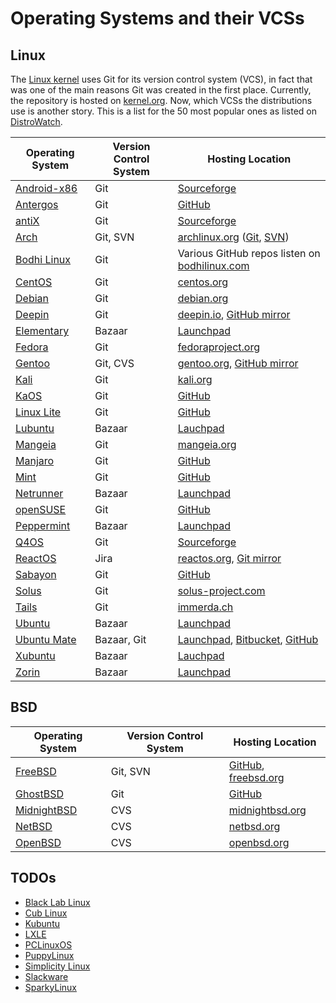 # Operating Systems and their VCSs

## Linux
The [Linux kernel][kernel] uses Git for its version control system (VCS), in fact that was one of the main reasons Git was created in the first place. Currently, the repository is hosted on [kernel.org][kernelgit]. Now, which VCSs the distributions use is another story. This is a list for the 50 most popular ones as listed on [DistroWatch][distrowatch].

| Operating System | Version Control System | Hosting Location |
| ---------------- | ---------------------- | ---------------- |
| [Android-x86][androidx86] | Git | [Sourceforge][androidx86git] |
| [Antergos][antergos] | Git | [GitHub][antergosgithub] |
| [antiX][antix] | Git | [Sourceforge][antixgit] |
| [Arch][arch] | Git, SVN | [archlinux.org][arch] ([Git][archgit], [SVN][archsvn]) |
| [Bodhi Linux][bodhi] | Git | Various GitHub repos listen on [bodhilinux.com][bodhisrc] |
| [CentOS][centos] | Git | [centos.org][centosgit] |
| [Debian][debian] | Git | [debian.org][debiangit] |
| [Deepin][deepin] | Git | [deepin.io][deepingit], [GitHub mirror][deepingithub] |
| [Elementary][elementary] | Bazaar | [Launchpad][elementarybazaar] |
| [Fedora][fedora] | Git | [fedoraproject.org][fedoragit] |
| [Gentoo][gentoo] | Git, CVS | [gentoo.org][gentoogit], [GitHub mirror][gentoogithub] |
| [Kali][kali] | Git | [kali.org][kaligit] |
| [KaOS][kaos] | Git | [GitHub][kaosgithub] |
| [Linux Lite][lite] | Git | [GitHub][litegithub]
| [Lubuntu][lubuntu] | Bazaar | [Lauchpad][lubuntubazaar] |
| [Mangeia][mangeia] | Git | [mangeia.org][mangeiagit] |
| [Manjaro][manjaro] | Git | [GitHub][manjarogit] |
| [Mint][mint] | Git | [GitHub][mintgit] |
| [Netrunner][netrunner] | Bazaar | [Launchpad][netrunnerbazaar] |
| [openSUSE][opensuse] | Git | [GitHub][opensusegit] |
| [Peppermint][peppermint] | Bazaar | [Launchpad][peppermintbazaar] |
| [Q4OS][q4os] | Git | [Sourceforge][q4osgit] |
| [ReactOS][reactos] | Jira | [reactos.org][reactosjira], [Git mirror][reactosgit] |
| [Sabayon][sabayon] | Git | [GitHub][sabayongithub]
| [Solus][solus] | Git | [solus-project.com][solusgit] |
| [Tails][tails] | Git | [immerda.ch][tailsgit]
| [Ubuntu][ubuntu] | Bazaar | [Launchpad][ubuntubazaar] |
| [Ubuntu Mate][ubuntumate] | Bazaar, Git | [Launchpad][ubuntumatebazaar], [Bitbucket][ubuntumategit], [GitHub][ubuntumategithub] |
| [Xubuntu][xubuntu] | Bazaar | [Lauchpad][xubuntubazaar] |
| [Zorin][zorin] | Bazaar | [Launchpad][zorinbazaar] |

## BSD

| Operating System | Version Control System | Hosting Location |
| ---------------- | ---------------------- | ---------------- |
| [FreeBSD][freebsd] | Git, SVN | [GitHub][freebsdgit], [freebsd.org][freebsdsvn] |
| [GhostBSD][ghostbsd] | Git | [GitHub][ghostbsdgit] |
| [MidnightBSD][midnightbsd] | CVS | [midnightbsd.org][midnightbsdcvs] |
| [NetBSD][netbsd] | CVS | [netbsd.org][netbsdcvs] |
| [OpenBSD][openbsd] | CVS | [openbsd.org][openbsdcvs] |



## TODOs

*   [Black Lab Linux][blacklab]
*   [Cub Linux][cub]
*   [Kubuntu][kubuntu]
*   [LXLE][lxle]
*   [PCLinuxOS][pclinuxos]
*   [PuppyLinux][puppy]
*   [Simplicity Linux][simplicity]
*   [Slackware][slackware]
*   [SparkyLinux][sparky]

[kernel]: https://www.kernel.org/
[kernelgit]: https://git.kernel.org/cgit/
[distrowatch]: https://distrowatch.com/dwres.php?resource=popularity

[androidx86]: http://www.android-x86.org/
[androidx86git]: https://sourceforge.net/p/android-x86/_list/git
[antergos]: https://antergos.com/
[antergosgithub]: https://github.com/antergos
[antix]: http://antix.mepis.org/index.php?title=Main_Page
[antixgit]: https://sourceforge.net/p/antix-linux/code/ci/master/tree/
[arch]: https://www.archlinux.org/
[archgit]: https://git.archlinux.org/
[archsvn]: https://www.archlinux.org/svn/
[blacklab]: http://www.blacklablinux.org/
[bodhi]: http://www.bodhilinux.com/
[bodhisrc]: http://www.bodhilinux.com/w/source-code/
[centos]: https://www.centos.org/
[centosgit]: https://git.centos.org/project/rpms
[cub]: https://cublinux.com/
[debian]: https://www.debian.org/
[deepin]: https://www.deepin.org/
[debiangit]: https://anonscm.debian.org/cgit/qa/debsources.git
[deepingit]: https://cr.deepin.io/
[deepingithub]: https://github.com/linuxdeepin
[elementary]: https://elementary.io/
[elementarybazaar]: https://launchpad.net/elementary
[fedora]: https://getfedora.org/
[fedoragit]: http://pkgs.fedoraproject.org/cgit/rpms/
[gentoo]: https://www.gentoo.org/
[gentoogit]: https://gitweb.gentoo.org/
[gentoogithub]: https://github.com/gentoo/
[kali]: https://www.kali.org/
[kaligit]: http://git.kali.org/gitweb/
[kaos]: https://kaosx.us/
[kaosgithub]: https://github.com/KaOSx
[kubuntu]: http://www.kubuntu.org/
[lite]: https://www.linuxliteos.com/
[litegithub]: https://github.com/linuxlite
[lubuntu]: http://lubuntu.me/
[lubuntubazaar]: https://launchpad.net/~lxde
[lxle]: http://lxle.net/
[mangeia]: http://www.mageia.org/
[mangeiagit]: http://gitweb.mageia.org/
[manjaro]: https://manjaro.org/
[manjarogit]: https://github.com/manjaro
[mint]: https://www.linuxmint.com/
[mintgit]: https://github.com/linuxmint
[netrunner]: http://www.netrunner.com/
[netrunnerbazaar]: https://launchpad.net/~netrunner-os
[opensuse]: https://www.opensuse.org/
[opensusegit]: https://github.com/openSUSE
[pclinuxos]: http://www.pclinuxos.com/
[peppermint]: https://peppermintos.com/
[peppermintbazaar]: https://launchpad.net/~peppermintos
[puppy]: http://puppylinux.org/
[q4os]: http://q4os.org/
[q4osgit]: https://sourceforge.net/p/q4os/_list/git
[reactos]: http://www.reactos.org/
[reactosjira]: https://jira.reactos.org/secure/Dashboard.jspa
[reactosgit]: https://git.reactos.org/
[sabayon]: http://www.sabayon.org/
[sabayongithub]: https://github.com/Sabayon
[simplicity]: http://simplicitylinux.org/
[slackware]: http://www.slackware.com/
[solus]: https://solus-project.com/
[solusgit]: https://git.solus-project.com/
[sparky]: http://sparkylinux.org/
[tails]: https://tails.boum.org/
[tailsgit]: https://git-tails.immerda.ch/tails/
[ubuntu]: https://www.ubuntu.com/
[ubuntubazaar]: https://launchpad.net/ubuntu
[ubuntumate]: https://ubuntu-mate.org/
[ubuntumatebazaar]: https://launchpad.net/ubuntu-mate/
[ubuntumategit]: https://bitbucket.org/ubuntu-mate/
[ubuntumategithub]: https://github.com/mate-desktop/
[xubuntu]: http://xubuntu.org/
[xubuntubazaar]: https://launchpad.net/~xubuntu-council
[zorin]: http://zorinos.com/
[zorinbazaar]: https://launchpad.net/~zorin-os

[freebsd]: https://www.freebsd.org/
[freebsdgit]: https://github.com/freebsd
[freebsdsvn]: https://svnweb.freebsd.org/
[ghostbsd]: http://www.ghostbsd.org/
[ghostbsdgit]: https://github.com/GhostBSD
[midnightbsd]: http://www.midnightbsd.org/
[midnightbsdcvs]: http://www.midnightbsd.org/cgi-bin/viewvc.cgi/
[netbsd]: http://www.netbsd.org/
[netbsdcvs]: http://cvsweb.netbsd.org/bsdweb.cgi/
[openbsd]: http://www.openbsd.org/
[openbsdcvs]: http://cvsweb.openbsd.org/cgi-bin/cvsweb/
